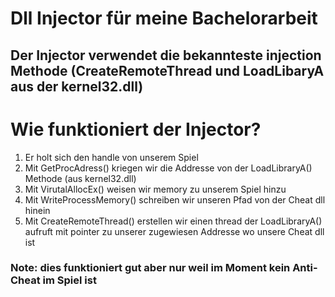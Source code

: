 # Dll Injector für meine Bachelorarbeit
## Der Injector verwendet die bekannteste injection Methode (CreateRemoteThread und LoadLibaryA aus der kernel32.dll)

# Wie funktioniert der Injector?
1. Er holt sich den handle von unserem Spiel
2. Mit GetProcAdress() kriegen wir die Addresse von der LoadLibraryA() Methode (aus kernel32.dll)
3. Mit VirutalAllocEx() weisen wir memory zu unserem Spiel hinzu
4. Mit WriteProcessMemory() schreiben wir unseren Pfad von der Cheat dll hinein
5. Mit CreateRemoteThread() erstellen wir einen thread der LoadLibraryA() aufruft mit pointer zu unserer zugewiesen Addresse wo unsere Cheat dll ist


### Note: dies funktioniert gut aber nur weil im Moment kein Anti-Cheat im Spiel ist
